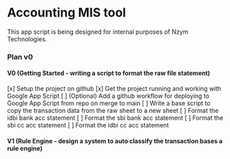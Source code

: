 # Accounting MIS tool 

This app script is being designed for internal purposes of Nzym Technologies.

### Plan v0 

#### V0 (Getting Started - writing a script to format the raw file statement)
[x] Setup the project on github
[x] Get the project running and working with Google App Script 
[ ] (Optional) Add a github workflow for deploying to Google App Script from repo on merge to main 
[ ] Write a base script to copy the transaction data from the raw sheet to a new sheet
[ ] Format the idbi bank acc statement
[ ] Format the sbi bank acc statement
[ ] Format the sbi cc acc statement
[ ] Format the idbi cc acc statement

#### V1 (Rule Engine - design a system to auto classify the transaction bases a rule engine)

